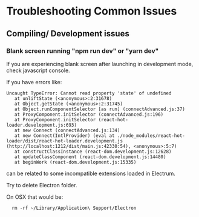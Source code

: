 # Troubleshooting Common Issues
## Compiling/ Development issues
### Blank screen running "npm run dev" or "yarn dev"
If you are experiencing blank screen after launching in development mode, check javascript console.

If you have errors like:

```
Uncaught TypeError: Cannot read property 'state' of undefined
   at unliftState (<anonymous>:2:31678)
   at Object.getState (<anonymous>:2:31745)
   at Object.runComponentSelector [as run] (connectAdvanced.js:37)
   at ProxyComponent.initSelector (connectAdvanced.js:196)
   at ProxyComponent.initSelector (react-hot-loader.development.js:693)
   at new Connect (connectAdvanced.js:134)
   at new Connect(IntlProvider) (eval at ./node_modules/react-hot-loader/dist/react-hot-loader.development.js (http://localhost:1212/dist/main.js:42330:54), <anonymous>:5:7)
   at constructClassInstance (react-dom.development.js:12628)
   at updateClassComponent (react-dom.development.js:14480)
   at beginWork (react-dom.development.js:15335)
```

can be related to some incompatible extensions loaded in Electrum. 

Try to delete Electron folder.

On OSX that would be:
```
  rm -rf ~/Library/Application\ Support/Electron
```
